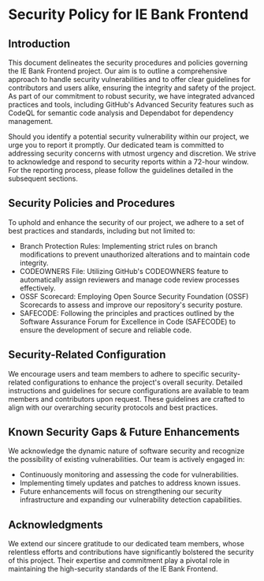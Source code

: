 # Security Policy for IE Bank Frontend

## Introduction
This document delineates the security procedures and policies governing the IE Bank Frontend project. 
Our aim is to outline a comprehensive approach to handle security vulnerabilities and to offer clear guidelines for contributors and users alike, 
ensuring the integrity and safety of the project. 
As part of our commitment to robust security, we have integrated advanced practices and tools, 
including GitHub's Advanced Security features such as CodeQL for semantic code analysis and Dependabot for dependency management.

Should you identify a potential security vulnerability within our project, we urge you to report it promptly. 
Our dedicated team is committed to addressing security concerns with utmost urgency and discretion. 
We strive to acknowledge and respond to security reports within a 72-hour window. For the reporting process, please follow the guidelines detailed in the subsequent sections.


## Security Policies and Procedures
To uphold and enhance the security of our project, we adhere to a set of best practices and standards, including but not limited to:

- Branch Protection Rules: Implementing strict rules on branch modifications to prevent unauthorized alterations and to maintain code integrity.
- CODEOWNERS File: Utilizing GitHub's CODEOWNERS feature to automatically assign reviewers and manage code review processes effectively.
- OSSF Scorecard: Employing Open Source Security Foundation (OSSF) Scorecards to assess and improve our repository's security posture.
- SAFECODE: Following the principles and practices outlined by the Software Assurance Forum for Excellence in Code (SAFECODE) to ensure the development of secure and reliable code.
  
## Security-Related Configuration 
We encourage users and team members to adhere to specific security-related configurations to enhance the project's overall security. 
Detailed instructions and guidelines for secure configurations are available to team members and contributors upon request. 
These guidelines are crafted to align with our overarching security protocols and best practices.

## Known Security Gaps & Future Enhancements
We acknowledge the dynamic nature of software security and recognize the possibility of existing vulnerabilities. 
Our team is actively engaged in:

- Continuously monitoring and assessing the code for vulnerabilities.
- Implementing timely updates and patches to address known issues.
- Future enhancements will focus on strengthening our security infrastructure and expanding our vulnerability detection capabilities.

## Acknowledgments
We extend our sincere gratitude to our dedicated team members, 
whose relentless efforts and contributions have significantly bolstered the security of this project.
Their expertise and commitment play a pivotal role in maintaining the high-security standards of the IE Bank Frontend.
